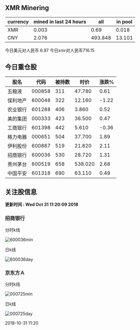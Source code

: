 ## XMR Minering

|currency|mined in last 24 hours|all|in pool|
|---|---|---|---|
|XMR|0.003|0.69|0.018|
|CNY|2.076|493.848|13.101|

今日美元对人民币 6.97	今日xmr对人民币716.15


## 今日重仓股 

|股名|代码|被持数|时价|涨跌%|
|---|---|---|---|---|
|五粮液|000858|311|47.780|0.61|
|保利地产|600048|322|12.160|-1.22|
|农业银行|601288|406|3.860|0.52|
|美的集团|000333|423|36.500|0.47|
|工商银行|601398|442|5.610|-0.36|
|格力电器|000651|504|37.700|1.89|
|伊利股份|600887|519|21.820|2.11|
|招商银行|600036|530|28.720|1.31|
|贵州茅台|600519|658|538.020|2.68|
|中国平安|601318|690|63.110|0.49|

## 关注股信息
**更新时间 : Wed Oct 31 11:20:09 2018**
### 招商银行 
分时k线

![600036min](http://image.sinajs.cn/newchart/min/n/sh600036.gif)

日k线

![600036day](http://image.sinajs.cn/newchart/daily/n/sh600036.gif)

### 京东方Ａ 
分时k线

![000725min](http://image.sinajs.cn/newchart/min/n/sz000725.gif)

日k线

![000725day](http://image.sinajs.cn/newchart/daily/n/sz000725.gif)

2018-10-31 11:20